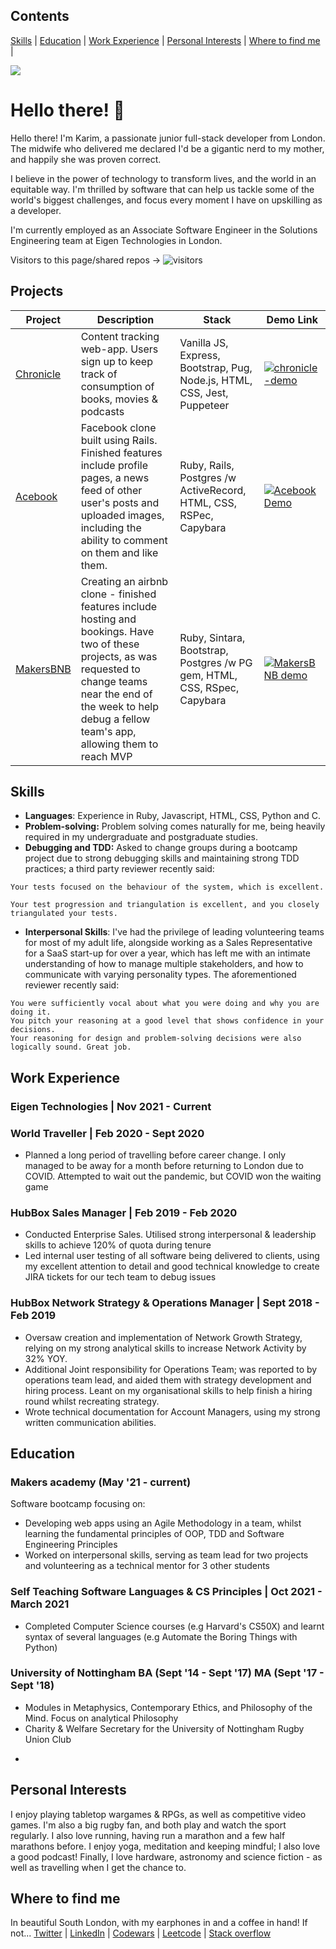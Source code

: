 ## Contents
[Skills](#skills) | [Education](#education) | [Work Experience](#work-experience) | [Personal Interests](#personal-interests) | [Where to find me](#where-to-find-me) | 

<img src = "https://github-readme-stats.vercel.app/api?username=karimabuseer&&show_icons=true&title_colo[%E2%80%A6]f&icon_color=bb2acf&text_color=daf7dc&bg_color=151515">

# Hello there! 👋
Hello there! I'm Karim, a passionate junior full-stack developer from London. The midwife who delivered me declared I'd be a gigantic nerd to my mother, and happily she was proven correct. 

I believe in the power of technology to transform lives, and the world in an equitable way. I'm thrilled by software that can help us tackle some of the world's biggest challenges, and focus every moment I have on upskilling as a developer. 

I'm currently employed as an Associate Software Engineer in the Solutions Engineering team at Eigen Technologies in London. 

Visitors to this page/shared repos -> ![visitors](https://visitor-badge.glitch.me/badge?page_id=78814665)

## Projects
Project | Description | Stack | Demo Link
--- | --- | --- | ---
[Chronicle](https://github.com/karimabuseer/chronicle-content-tracker) | Content tracking web-app. Users sign up to keep track of consumption of books, movies & podcasts| Vanilla JS, Express, Bootstrap, Pug, Node.js, HTML, CSS, Jest, Puppeteer | [![chronicle-demo](https://cloud.githubusercontent.com/assets/12953472/18688266/701982fc-7f7b-11e6-8971-5f1e03f554b7.png)](https://chronicle-content-tracker.herokuapp.com/)
[Acebook](https://github.com/karimabuseer/acebook-danger-noodles) | Facebook clone built using Rails. Finished features include profile pages, a news feed of other user's posts and uploaded images, including the ability to comment on them and like them.  | Ruby, Rails,  Postgres /w ActiveRecord, HTML, CSS, RSPec, Capybara | [![Acebook Demo](https://cloud.githubusercontent.com/assets/12953472/18688443/6021e65e-7f7c-11e6-9479-6ad58e3ab834.png)](https://youtu.be/zEa87y5ELqA)
[MakersBNB](https://github.com/karimabuseer/makersbnb) | Creating an airbnb clone - finished features include hosting and bookings. Have two of these projects, as was requested to change teams near the end of the week to help debug a fellow team's app, allowing them to reach MVP| Ruby, Sintara, Bootstrap, Postgres /w PG gem, HTML, CSS, RSpec, Capybara | [![MakersBNB demo](https://cloud.githubusercontent.com/assets/12953472/18688443/6021e65e-7f7c-11e6-9479-6ad58e3ab834.png)](https://youtu.be/zSTIXx-denQ)

## Skills
- **Languages**: Experience in Ruby, Javascript, HTML, CSS, Python and C.
- **Problem-solving:** Problem solving comes naturally for me, being heavily required in my undergraduate and postgraduate studies.
- **Debugging and TDD:** Asked to change groups during a bootcamp project due to strong debugging skills and maintaining strong TDD practices; a third party reviewer recently said:
```
Your tests focused on the behaviour of the system, which is excellent.

Your test progression and triangulation is excellent, and you closely triangulated your tests.
```
- **Interpersonal Skills**: I've had the privilege of leading volunteering teams for most of my adult life, alongside working as a Sales Representative for a SaaS start-up for over a year, which has left me with an intimate understanding of how to manage multiple stakeholders, and how to communicate with varying personality types. The aforementioned reviewer recently said: 
```
You were sufficiently vocal about what you were doing and why you are doing it. 
You pitch your reasoning at a good level that shows confidence in your decisions. 
Your reasoning for design and problem-solving decisions were also logically sound. Great job.
```
## Work Experience
### Eigen Technologies | Nov 2021 - Current
### World Traveller | Feb 2020 - Sept 2020
- Planned a long period of travelling before career change. I only managed to be away for a month before returning to London due to COVID. Attempted to wait out the pandemic, but COVID won the waiting game

### HubBox Sales Manager | Feb 2019 - Feb 2020
- Conducted Enterprise Sales. Utilised strong interpersonal & leadership skills to achieve 120% of quota during tenure
- Led internal user testing of all software being delivered to clients, using my excellent attention to detail and good technical knowledge to create JIRA tickets for our tech team to debug issues
### HubBox Network Strategy & Operations Manager | Sept 2018 - Feb 2019
- Oversaw creation and implementation of Network Growth Strategy, relying on my strong analytical skills to increase Network Activity by 32% YOY.
- Additional Joint responsibility for Operations Team; was reported to by operations team lead, and aided them with strategy development and hiring process. Leant on my organisational skills to help finish a hiring round whilst recreating strategy.
- Wrote technical documentation for Account Managers, using my strong written communication abilities.

## Education
### Makers academy (May '21 - current)
Software bootcamp focusing on:
- Developing web apps using an Agile Methodology in a team, whilst learning the fundamental principles of OOP, TDD and Software Engineering Principles
- Worked on interpersonal skills, serving as team lead for two projects and volunteering as a technical mentor for 3 other students
### Self Teaching Software Languages & CS  Principles | Oct 2021 - March 2021
- Completed Computer Science courses (e.g Harvard's CS50X) and learnt syntax of several languages (e.g Automate the Boring Things with Python)
### University of Nottingham BA (Sept '14 - Sept '17) MA (Sept '17 - Sept '18)
* Modules in Metaphysics, Contemporary Ethics, and Philosophy of the Mind. Focus on analytical Philosophy
* Charity & Welfare Secretary for the University of Nottingham Rugby Union Club
-

## Personal Interests
I enjoy playing tabletop wargames & RPGs, as well as competitive video games. I'm also a big rugby fan, and both play and watch the sport regularly. I also love running, having run a marathon and a few half marathons before. I enjoy yoga, meditation and keeping mindful; I also love a good podcast! Finally, I love hardware, astronomy and science fiction - as well as travelling when I get the chance to. 

## Where to find me
In beautiful South London, with my earphones in and a coffee in hand! If not...
[Twitter](https://twitter.com/KarimDoesTech) | [LinkedIn](https://www.linkedin.com/in/karim-abu-seer-1a896153/) | [Codewars](https://www.codewars.com/users/karimabuseer) | [Leetcode](https://leetcode.com/karimabuseer/) | [Stack overflow](https://stackoverflow.com/users/16329462/karim-abu-seer)
